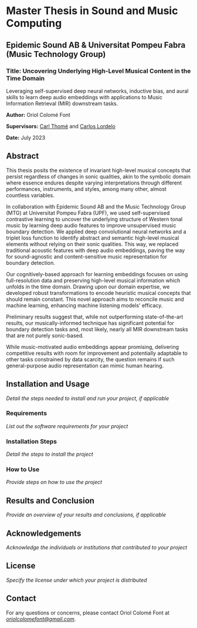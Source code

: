 # Master Thesis in Sound and Music Computing
## Epidemic Sound AB & Universitat Pompeu Fabra (Music Technology Group)

### Title: Uncovering Underlying High-Level Musical Content in the Time Domain

Leveraging self-supervised deep neural networks, inductive bias, and aural skills to learn deep audio embeddings with applications to Music Information Retrieval (MIR) downstream tasks.

**Author:** Oriol Colomé Font

**Supervisors:** [Carl Thomé](https://github.com/carlthome) and [Carlos Lordelo](https://github.com/cpvlordelo)

**Date:** July 2023

## Abstract
This thesis posits the existence of invariant high-level musical concepts that persist regardless of changes in sonic qualities, akin to the symbolic domain where essence endures despite varying interpretations through different performances, instruments, and styles, among many other, almost countless variables.

In collaboration with Epidemic Sound AB and the Music Technology Group (MTG) at Universitat Pompeu Fabra (UPF), we used self-supervised contrastive learning to uncover the underlying structure of Western tonal music by learning deep audio features to improve unsupervised music boundary detection. We applied deep convolutional neural networks and a triplet loss function to identify abstract and semantic high-level musical elements without relying on their sonic qualities. This way, we replaced traditional acoustic features with deep audio embeddings, paving the way for sound-agnostic and content-sensitive music representation for boundary detection.

Our cognitively-based approach for learning embeddings focuses on using full-resolution data and preserving high-level musical information which unfolds in the time domain. Drawing upon our domain expertise, we developed robust transformations to encode heuristic musical concepts that should remain constant. This novel approach aims to reconcile music and machine learning, enhancing machine listening models' efficacy. 

Preliminary results suggest that, while not outperforming state-of-the-art results, our musically-informed technique has significant potential for boundary detection tasks and, most likely, nearly all MIR downstream tasks that are not purely sonic-based.

While music-motivated audio embeddings appear promising, delivering competitive results with room for improvement and potentially adaptable to other tasks constrained by data scarcity, the question remains if such general-purpose audio representation can mimic human hearing.

## Installation and Usage

*Detail the steps needed to install and run your project, if applicable*

### Requirements

*List out the software requirements for your project*

### Installation Steps

*Detail the steps to install the project*

### How to Use

*Provide steps on how to use the project*

## Results and Conclusion

*Provide an overview of your results and conclusions, if applicable*

## Acknowledgements

*Acknowledge the individuals or institutions that contributed to your project*

## License

*Specify the license under which your project is distributed*

## Contact

For any questions or concerns, please contact Oriol Colomé Font at *oriolcolomefont@gmail.com*.

